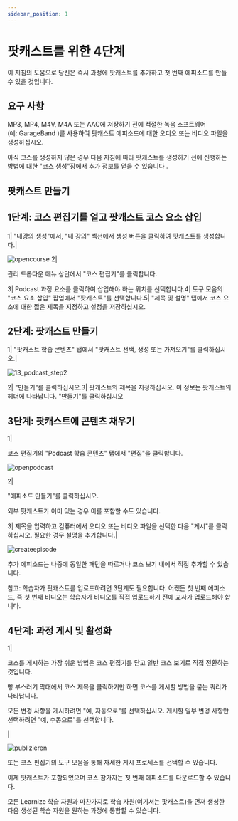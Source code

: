 ```yaml
---
sidebar_position: 1
---
```


# 팟캐스트를 위한 4단계

이 지침의 도움으로 당신은 즉시 과정에 팟캐스트를 추가하고 첫 번째 에피소드를 만들 수 있을 것입니다.

## 요구 사항

MP3, MP4, M4V, M4A 또는 AAC에 저장하기 전에 적절한 녹음 소프트웨어(예: GarageBand )를 사용하여 팟캐스트 에피소드에 대한 오디오 또는 비디오 파일을 생성하십시오.

아직 코스를 생성하지 않은 경우 다음 지침에 따라 팟캐스트를 생성하기 전에 진행하는 방법에 대한 "코스 생성"장에서 추가 정보를 얻을 수 있습니다 .

## 팟캐스트 만들기

## 1단계: 코스 편집기를 열고 팟캐스트 코스 요소 삽입

1| "내강의 생성"에서, "내 강의" 섹션에서 생성 버튼을 클릭하여 팟캐스트를 생성합니다.|

![opencourse](/img/resource_podcast/opencourse.png)
2|

관리 드롭다운 메뉴 상단에서 "코스 편집기"를 클릭합니다.

3| Podcast 과정 요소를 클릭하여 삽입해야 하는 위치를 선택합니다.4| 도구 모음의 "코스 요소 삽입" 팝업에서 "팟캐스트"를 선택합니다.5| "제목 및 설명" 탭에서 코스 요소에 대한 짧은 제목을 지정하고 설정을 저장하십시오.

## 2단계: 팟캐스트 만들기

1| "팟캐스트 학습 콘텐츠" 탭에서 "팟캐스트 선택, 생성 또는 가져오기"를 클릭하십시오.|

![13_podcast_step2](/img/resource_podcast/13_podcast_step2.png)

2| "만들기"를 클릭하십시오.3| 팟캐스트의 제목을 지정하십시오. 이 정보는 팟캐스트의 헤더에 나타납니다. "만들기"를 클릭하십시오

## 3단계: 팟캐스트에 콘텐츠 채우기

1|

코스 편집기의 "Podcast 학습 콘텐츠" 탭에서 "편집"을 클릭합니다.


![openpodcast](/img/resource_podcast/openpodcast.png)

2|

"에피소드 만들기"를 클릭하십시오.

외부 팟캐스트가 이미 있는 경우 이를 포함할 수도 있습니다.

3| 제목을 입력하고 컴퓨터에서 오디오 또는 비디오 파일을 선택한 다음 "게시"를 클릭하십시오. 필요한 경우 설명을 추가합니다.|

![createepisode](/img/resource_podcast/createepisode.png)

추가 에피소드는 나중에 동일한 패턴을 따르거나 코스 보기 내에서 직접 추가할 수 있습니다.

참고: 학습자가 팟캐스트를 업로드하려면 3단계도 필요합니다. 어쨌든 첫 번째 에피소드, 즉 첫 번째 비디오는 학습자가 비디오를 직접 업로드하기 전에 교사가 업로드해야 합니다.

## 4단계: 과정 게시 및 활성화

1|

코스를 게시하는 가장 쉬운 방법은 코스 편집기를 닫고 일반 코스 보기로 직접 전환하는 것입니다.

빵 부스러기 막대에서 코스 제목을 클릭하기만 하면 코스를 게시할 방법을 묻는 쿼리가 나타납니다.

모든 변경 사항을 게시하려면 "예, 자동으로"를 선택하십시오. 게시할 일부 변경 사항만 선택하려면 "예, 수동으로"를 선택합니다.

|

![publizieren](/img/resource_podcast/publizieren.png)

또는 코스 편집기의 도구 모음을 통해 자세한 게시 프로세스를 선택할 수 있습니다.

이제 팟캐스트가 포함되었으며 코스 참가자는 첫 번째 에피소드를 다운로드할 수 있습니다.

모든 Learnize 학습 자원과 마찬가지로 학습 자원(여기서는 팟캐스트)을 먼저 생성한 다음 생성된 학습 자원을 원하는 과정에 통합할 수 있습니다.